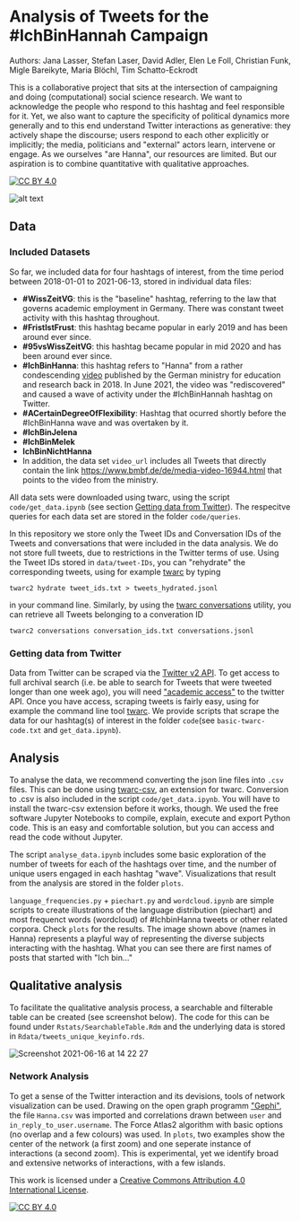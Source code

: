 # Analysis of Tweets for the #IchBinHannah Campaign

Authors: Jana Lasser, Stefan Laser, David Adler, Elen Le Foll, Christian Funk, Migle Bareikyte, Maria Blöchl, Tim Schatto-Eckrodt

This is a collaborative project that sits at the intersection of campaigning and doing (computational) social science research. We want to acknowledge the people who respond to this hashtag and feel responsible for it. Yet, we also want to capture the specificity of political dynamics more generally and to this end understand Twitter interactions as generative: they actively shape the discourse; users respond to each other explicitly or implicitly; the media, politicians and "external" actors learn, intervene or engage. As we ourselves "are Hanna", our resources are limited. But our aspiration is to combine quantitative with qualitative approaches.

[![CC BY 4.0][cc-by-shield]][cc-by]

![alt text](https://github.com/LaserSteff/-IchbinHanna/raw/main/plots/wordcloud_names.png)

## Data  

### Included Datasets
So far, we included data for four hashtags of interest, from the time period between 2018-01-01 to 2021-06-13, stored in individual data files:
* **#WissZeitVG**: this is the "baseline" hashtag, referring to the law that governs academic employment in Germany. There was constant tweet activity with this hashtag throughout.
* **#FristIstFrust**: this hashtag became popular in early 2019 and has been around ever since.
* **#95vsWissZeitVG**: this hashtag became popular in mid 2020 and has been around ever since.
* **#IchBinHanna**: this hashtag refers to "Hanna" from a rather condescending [video](https://www.bmbf.de/de/media-video-16944.html) published by the German ministry for education and research back in 2018. In June 2021, the video was "rediscovered" and caused a wave of activity under the #IchBinHannah hashtag on Twitter.
* **#ACertainDegreeOfFlexibility**: Hashtag that ocurred shortly before the #IchBinHanna wave and was overtaken by it.
* **#IchBinJelena**
* **#IchBinMelek**
* **IchBinNichtHanna**
* In addition, the data set ```video_url``` includes all Tweets that directly contain the link https://www.bmbf.de/de/media-video-16944.html that points to the video from the ministry.

All data sets were downloaded using twarc, using the script ```code/get_data.ipynb``` (see section [Getting data from Twitter](#getting-data-from-twitter)). The respecitve queries for each data set are stored in the folder ```code/queries```.

In this repository we store only the Tweet IDs and Conversation IDs of the Tweets and conversations that were included in the data analysis. We do not store full tweets, due to restrictions in the Twitter terms of use. Using the Tweet IDs stored in ```data/tweet-IDs```, you can "rehydrate" the corresponding tweets, using for example [twarc](https://scholarslab.github.io/learn-twarc/06-twarc-command-basics#rehydrate-a-dataset) by typing  

```twarc2 hydrate tweet_ids.txt > tweets_hydrated.jsonl```  

in your command line. Similarly, by using the [twarc conversations](https://twarc-project.readthedocs.io/en/latest/twarc2/#conversations) utility, you can retrieve all Tweets belonging to a converation ID  

```twarc2 conversations conversation_ids.txt conversations.jsonl```

### Getting data from Twitter
Data from Twitter can be scraped via the [Twitter v2 API](https://developer.twitter.com/en/docs/twitter-api/early-access). To get access to full archival search (i.e. be able to search for Tweets that were tweeted longer than one week ago), you will need ["academic access"](https://developer.twitter.com/en/products/twitter-api/academic-research) to the twitter API. Once you have access, scraping tweets is fairly easy, using for example the command line tool [twarc](https://twarc-project.readthedocs.io/en/latest/twarc2/#conversations). We provide scripts that scrape the data for our hashtag(s) of interest in the folder ```code```(see ```basic-twarc-code.txt``` and ```get_data.ipynb```).


## Analysis
To analyse the data, we recommend converting the json line files into ```.csv``` files. This can be done using [twarc-csv](https://github.com/DocNow/twarc-csv), an extension for twarc. Conversion to .csv is also included in the script ```code/get_data.ipynb```. You will have to install the twarc-csv extension before it works, though. We used the free software Jupyter Notebooks to compile, explain, execute and export Python code. This is an easy and comfortable solution, but you can access and read the code without Jupyter.

The script ```analyse_data.ipynb``` includes some basic exploration of the number of tweets for each of the hashtags over time, and the number of unique users engaged in each hashtag "wave". Visualizations that result from the analysis are stored in the folder ```plots```.

```language_frequencies.py``` + ```piechart.py``` and ```wordcloud.ipynb``` are simple scripts to create illustrations of the language distribution (piechart) and most frequenct words (wordcloud) of #IchbinHanna tweets or other related corpora. Check ```plots``` for the results. The image shown above (names in Hanna) represents a playful way of representing the diverse subjects interacting with the hashtag. What you can see there are first names of posts that started with "Ich bin..."

## Qualitative analysis
To facilitate the qualitative analysis process, a searchable and filterable table can be created (see screenshot below). The code for this can be found under ```Rstats/SearchableTable.Rdm``` and the underlying data is stored in ```Rdata/tweets_unique_keyinfo.rds```. 

![Screenshot 2021-06-16 at 14 22 27](https://user-images.githubusercontent.com/28561088/122218040-49a34400-ceae-11eb-8e9c-3d1747c16dac.png)

### Network Analysis
To get a sense of the Twitter interaction and its devisions, tools of network visualization can be used. Drawing on the open graph programm ["Gephi"](https://gephi.org/), the file ```Hanna.csv``` was imported and correlations drawn between ```user``` and ```in_reply_to_user.username```. The Force Atlas2 algorithm with basic options (no overlap and a few colours) was used. In ```plots```, two examples show the center of the network (a first zoom) and one seperate instance of interactions (a second zoom). This is experimental, yet we identify broad and extensive networks of interactions, with a few islands.


This work is licensed under a
[Creative Commons Attribution 4.0 International License][cc-by].

[![CC BY 4.0][cc-by-image]][cc-by]

[cc-by]: http://creativecommons.org/licenses/by/4.0/
[cc-by-image]: https://i.creativecommons.org/l/by/4.0/88x31.png
[cc-by-shield]: https://img.shields.io/badge/License-CC%20BY%204.0-lightgrey.svg
